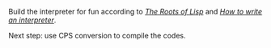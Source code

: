 ﻿Build the interpreter for fun according to [*The Roots of Lisp*](http://www.paulgraham.com/rootsoflisp.html) and [*How to write an interpreter*](http://www.yinwang.org/blog-cn/2012/08/01/interpreter/).

Next step: use CPS conversion to compile the codes.